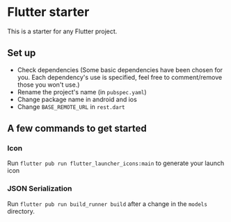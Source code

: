 # Flutter starter

This is a starter for any Flutter project.


## Set up

- Check dependencies (Some basic dependencies have been chosen for you. Each dependency's use is specified, feel free to comment/remove those you won't use.)
- Rename the project's name (in `pubspec.yaml`)
- Change package name in android and ios
- Change `BASE_REMOTE_URL` in `rest.dart`



## A few commands to get started

### Icon

Run `flutter pub run flutter_launcher_icons:main` to generate your launch icon

### JSON Serialization

Run `flutter pub run build_runner build` after a change in the `models` directory.



